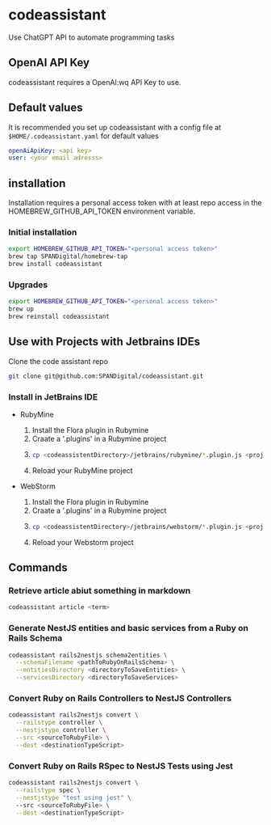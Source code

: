 # codeassistant
Use ChatGPT API to automate programming tasks

## OpenAI API Key

codeassistant requires a OpenAI:wq API Key to use.

## Default values

It is recommended you set up codeassistant with a config file at `$HOME/.codeassistant.yaml` for default values

```yaml
openAiApiKey: <api key>
user: <your email adresss>
```

## installation

Installation requires a personal access token with at least repo access in the HOMEBREW_GITHUB_API_TOKEN environment variable.

### Initial installation

```bash
export HOMEBREW_GITHUB_API_TOKEN="<personal access token>"
brew tap SPANDigital/homebrew-tap
brew install codeassistant
```

### Upgrades

```bash
export HOMEBREW_GITHUB_API_TOKEN="<personal access token>"
brew up
brew reinstall codeassistant
```

## Use with Projects with Jetbrains IDEs

Clone the code assistant repo

```bash
git clone git@github.com:SPANDigital/codeassistant.git
```

### Install in JetBrains IDE

- RubyMine
  1. Install the Flora plugin in Rubymine
  2. Craate a '.plugins' in a Rubymine project
  3. ```bash
     cp <codeassistentDirectory>/jetbrains/rubymine/*.plugin.js <projectDiretory>/.plugins
     ```
  4. Reload your RubyMine project   

- WebStorm
  1. Install the Flora plugin in Rubymine
  2. Craate a '.plugins' in a Rubymine project
  3. ```bash
     cp <codeassistentDirectory>/jetbrains/webstorm/*.plugin.js <projectDiretory>/.plugins
     ```
  4. Reload your Webstorm project

## Commands

### Retrieve article abiut something in markdown

```bash
codeassistant article <term>
```

### Generate NestJS entities and basic services from a Ruby on Rails Schema

```bash
codeassistant rails2nestjs schema2entities \
  --schemaFilename <pathToRubyOnRailsSchema> \
  --entitiesDirectory <directoryToSaveEntities> \
  --servicesDirectory <directoryToSaveServices> 
```

### Convert Ruby on Rails Controllers to NestJS Controllers

```bash
codeassistant rails2nestjs convert \
  --railstype controller \
  --nestjstype controller \
  --src <sourceToRubyFile> \
  --dest <destinationTypeScript>
```

### Convert Ruby on Rails RSpec to NestJS Tests using Jest

```bash
codeassistant rails2nestjs convert \
  --railstype spec \
  --nestjstype "test using jest" \ 
  --src <sourceToRubyFile> \
  --dest <destinationTypeScript>
```